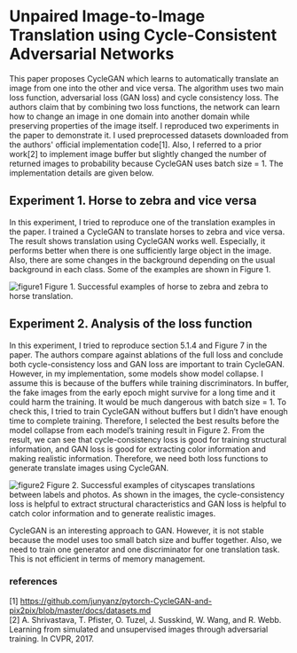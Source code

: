 # Unpaired Image-to-Image Translation using Cycle-Consistent Adversarial Networks

This paper proposes CycleGAN which learns to automatically translate an image from one into the other and vice versa. The algorithm uses two main loss function, adversarial loss (GAN loss) and cycle consistency loss. The authors claim that by combining two loss functions, the network can learn how to change an image in one domain into another domain while preserving properties of the image itself. I reproduced two experiments in the paper to demonstrate it. 
I used preprocessed datasets downloaded from the authors' official implementation code[1]. Also, I referred to a prior work[2] to implement image buffer but slightly changed the number of returned images to probability because CycleGAN uses batch size = 1. The implementation details are given below.

## Experiment 1. Horse to zebra and vice versa
In this experiment, I tried to reproduce one of the translation examples in the paper. I trained a CycleGAN to translate horses to zebra and vice versa. The result shows translation using CycleGAN works well. Especially, it performs better when there is one sufficiently large object in the image. Also, there are some changes in the background depending on the usual background in each class. Some of the examples are shown in Figure 1. 

![figure1](https://user-images.githubusercontent.com/52485688/87550491-0bbffd80-c6ea-11ea-91d0-52955158e171.png)
Figure 1. Successful examples of horse to zebra and zebra to horse translation.


## Experiment 2. Analysis of the loss function
In this experiment, I tried to reproduce section 5.1.4 and Figure 7 in the paper. The authors compare against ablations of the full loss and conclude both cycle-consistency loss and GAN loss are important to train CycleGAN. However, in my implementation, some models show model collapse. I assume this is because of the buffers while training discriminators. In buffer, the fake images from the early epoch might survive for a long time and it could harm the training. It would be much dangerous with batch size = 1. To check this, I tried to train CycleGAN without buffers but I didn’t have enough time to complete training. Therefore, I selected the best results before the model collapse from each model’s training result in Figure 2. From the result, we can see that cycle-consistency loss is good for training structural information, and GAN loss is good for extracting color information and making realistic information. Therefore, we need both loss functions to generate translate images using CycleGAN. 

![figure2](https://user-images.githubusercontent.com/52485688/87550513-124e7500-c6ea-11ea-908e-b34bcccb2d88.png)
Figure 2. Successful examples of cityscapes translations between labels and photos. As shown in the images, the cycle-consistency loss is helpful to extract structural characteristics and GAN loss is helpful to catch color information and to generate realistic images.


CycleGAN is an interesting approach to GAN. However, it is not stable because the model uses too small batch size and buffer together. Also, we need to train one generator and one discriminator for one translation task. This is not efficient in terms of memory management.



### references
[1] https://github.com/junyanz/pytorch-CycleGAN-and-pix2pix/blob/master/docs/datasets.md  
[2] A. Shrivastava, T. Pfister, O. Tuzel, J. Susskind, W. Wang, and R. Webb. Learning from simulated and unsupervised images through adversarial training. In CVPR, 2017.
